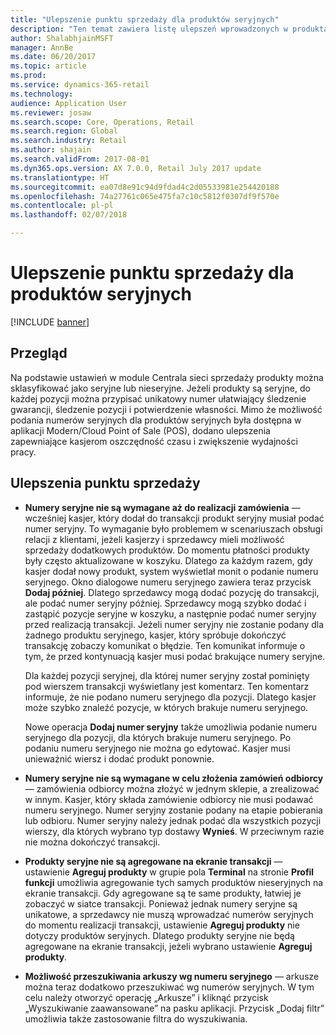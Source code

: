 ```yaml
---
title: "Ulepszenie punktu sprzedaży dla produktów seryjnych"
description: "Ten temat zawiera listę ulepszeń wprowadzonych w produktach seryjnych, aby umożliwić oszczędność czasu i zwiększenie efektywności działania."
author: ShalabhjainMSFT
manager: AnnBe
ms.date: 06/20/2017
ms.topic: article
ms.prod: 
ms.service: dynamics-365-retail
ms.technology: 
audience: Application User
ms.reviewer: josaw
ms.search.scope: Core, Operations, Retail
ms.search.region: Global
ms.search.industry: Retail
ms.author: shajain
ms.search.validFrom: 2017-08-01
ms.dyn365.ops.version: AX 7.0.0, Retail July 2017 update
ms.translationtype: HT
ms.sourcegitcommit: ea07d8e91c94d9fdad4c2d05533981e254420188
ms.openlocfilehash: 74a27761c065e475fa7c10c5812f0307df9f570e
ms.contentlocale: pl-pl
ms.lasthandoff: 02/07/2018

---
```


# <a name="pos-improvements-for-serialized-products"></a>Ulepszenie punktu sprzedaży dla produktów seryjnych

[!INCLUDE [banner](includes/banner.md)]

## <a name="overview"></a>Przegląd 
Na podstawie ustawień w module Centrala sieci sprzedaży produkty można sklasyfikować jako seryjne lub nieseryjne. Jeżeli produkty są seryjne, do każdej pozycji można przypisać unikatowy numer ułatwiający śledzenie gwarancji, śledzenie pozycji i potwierdzenie własności. Mimo że możliwość podania numerów seryjnych dla produktów seryjnych była dostępna w aplikacji Modern/Cloud Point of Sale (POS), dodano ulepszenia zapewniające kasjerom oszczędność czasu i zwiększenie wydajności pracy.  

## <a name="pos-improvements"></a>Ulepszenia punktu sprzedaży

- **Numery seryjne nie są wymagane aż do realizacji zamówienia** — wcześniej kasjer, który dodał do transakcji produkt seryjny musiał podać numer seryjny. To wymaganie było problemem w scenariuszach obsługi relacji z klientami, jeżeli kasjerzy i sprzedawcy mieli możliwość sprzedaży dodatkowych produktów. Do momentu płatności produkty były często aktualizowane w koszyku. Dlatego za każdym razem, gdy kasjer dodał nowy produkt, system wyświetlał monit o podanie numeru seryjnego. Okno dialogowe numeru seryjnego zawiera teraz przycisk **Dodaj później**. Dlatego sprzedawcy mogą dodać pozycję do transakcji, ale podać numer seryjny później. Sprzedawcy mogą szybko dodać i zastąpić pozycje seryjne w koszyku, a następnie podać numer seryjny przed realizacją transakcji. Jeżeli numer seryjny nie zostanie podany dla żadnego produktu seryjnego, kasjer, który spróbuje dokończyć transakcję zobaczy komunikat o błędzie. Ten komunikat informuje o tym, że przed kontynuacją kasjer musi podać brakujące numery seryjne.

    Dla każdej pozycji seryjnej, dla której numer seryjny został pominięty pod wierszem transakcji wyświetlany jest komentarz. Ten komentarz informuje, że nie podano numeru seryjnego dla pozycji. Dlatego kasjer może szybko znaleźć pozycje, w których brakuje numeru seryjnego.

    Nowe operacja **Dodaj numer seryjny** także umożliwia podanie numeru seryjnego dla pozycji, dla których brakuje numeru seryjnego. Po podaniu numeru seryjnego nie można go edytować. Kasjer musi unieważnić wiersz i dodać produkt ponownie. 
    
- **Numery seryjne nie są wymagane w celu złożenia zamówień odbiorcy** — zamówienia odbiorcy można złożyć w jednym sklepie, a zrealizować w innym. Kasjer, który składa zamówienie odbiorcy nie musi podawać numeru seryjnego. Numer seryjny zostanie podany na etapie pobierania lub odbioru. Numer seryjny należy jednak podać dla wszystkich pozycji wierszy, dla których wybrano typ dostawy **Wynieś**. W przeciwnym razie nie można dokończyć transakcji.    
- **Produkty seryjne nie są agregowane na ekranie transakcji** — ustawienie **Agreguj produkty** w grupie pola **Terminal** na stronie **Profil funkcji** umożliwia agregowanie tych samych produktów nieseryjnych na ekranie transakcji. Gdy agregowane są te same produkty, łatwiej je zobaczyć w siatce transakcji. Ponieważ jednak numery seryjne są unikatowe, a sprzedawcy nie muszą wprowadzać numerów seryjnych do momentu realizacji transakcji, ustawienie **Agreguj produkty** nie dotyczy produktów seryjnych. Dlatego produkty seryjne nie będą agregowane na ekranie transakcji, jeżeli wybrano ustawienie **Agreguj produkty**.
- **Możliwość przeszukiwania arkuszy wg numeru seryjnego** — arkusze można teraz dodatkowo przeszukiwać wg numerów seryjnych. W tym celu należy otworzyć operację „Arkusze” i kliknąć przycisk „Wyszukiwanie zaawansowane” na pasku aplikacji. Przycisk „Dodaj filtr” umożliwia także zastosowanie filtra do wyszukiwania.

